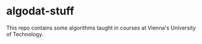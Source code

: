 algodat-stuff
=============

This repo contains some algorithms taught in courses at
Vienna's University of Technology.
